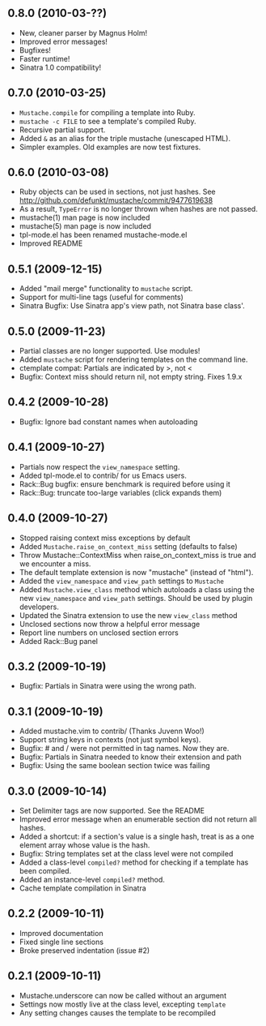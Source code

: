 ## 0.8.0 (2010-03-??)

* New, cleaner parser by Magnus Holm!
* Improved error messages!
* Bugfixes!
* Faster runtime!
* Sinatra 1.0 compatibility!

## 0.7.0 (2010-03-25)

* `Mustache.compile` for compiling a template into Ruby.
* `mustache -c FILE` to see a template's compiled Ruby.
* Recursive partial support.
* Added `&` as an alias for the triple mustache (unescaped HTML).
* Simpler examples. Old examples are now test fixtures.

## 0.6.0 (2010-03-08)

* Ruby objects can be used in sections, not just hashes. See
  http://github.com/defunkt/mustache/commit/9477619638
* As a result, `TypeError` is no longer thrown when hashes are not
  passed.
* mustache(1) man page is now included
* mustache(5) man page is now included
* tpl-mode.el has been renamed mustache-mode.el
* Improved README

## 0.5.1 (2009-12-15)

* Added "mail merge" functionality to `mustache` script.
* Support for multi-line tags (useful for comments)
* Sinatra Bugfix: Use Sinatra app's view path, not Sinatra base class'.

## 0.5.0 (2009-11-23)

* Partial classes are no longer supported. Use modules!
* Added `mustache` script for rendering templates on the command line.
* ctemplate compat: Partials are indicated by >, not <
* Bugfix: Context miss should return nil, not empty string. Fixes 1.9.x

## 0.4.2 (2009-10-28)

* Bugfix: Ignore bad constant names when autoloading

## 0.4.1 (2009-10-27)

* Partials now respect the `view_namespace` setting.
* Added tpl-mode.el to contrib/ for us Emacs users.
* Rack::Bug bugfix: ensure benchmark is required before using it
* Rack::Bug: truncate too-large variables (click expands them)

## 0.4.0 (2009-10-27)

* Stopped raising context miss exceptions by default
* Added `Mustache.raise_on_context_miss` setting (defaults to false)
* Throw Mustache::ContextMiss when raise_on_context_miss is true and
  we encounter a miss.
* The default template extension is now "mustache" (instead of "html").
* Added the `view_namespace` and `view_path` settings to `Mustache`
* Added `Mustache.view_class` method which autoloads a class using the
  new `view_namespace` and `view_path` settings. Should be used by
  plugin developers.
* Updated the Sinatra extension to use the new `view_class` method
* Unclosed sections now throw a helpful error message
* Report line numbers on unclosed section errors
* Added Rack::Bug panel

## 0.3.2 (2009-10-19)

* Bugfix: Partials in Sinatra were using the wrong path.

## 0.3.1 (2009-10-19)

* Added mustache.vim to contrib/ (Thanks Juvenn Woo!)
* Support string keys in contexts (not just symbol keys).
* Bugfix: # and / were not permitted in tag names. Now they are.
* Bugfix: Partials in Sinatra needed to know their extension and path
* Bugfix: Using the same boolean section twice was failing

## 0.3.0 (2009-10-14)

* Set Delimiter tags are now supported. See the README
* Improved error message when an enumerable section did not return all
  hashes.
* Added a shortcut: if a section's value is a single hash, treat is as
  a one element array whose value is the hash.
* Bugfix: String templates set at the class level were not compiled
* Added a class-level `compiled?` method for checking if a template
  has been compiled.
* Added an instance-level `compiled?` method.
* Cache template compilation in Sinatra

## 0.2.2 (2009-10-11)

* Improved documentation
* Fixed single line sections
* Broke preserved indentation (issue #2)

## 0.2.1 (2009-10-11)

* Mustache.underscore can now be called without an argument
* Settings now mostly live at the class level, excepting `template`
* Any setting changes causes the template to be recompiled
